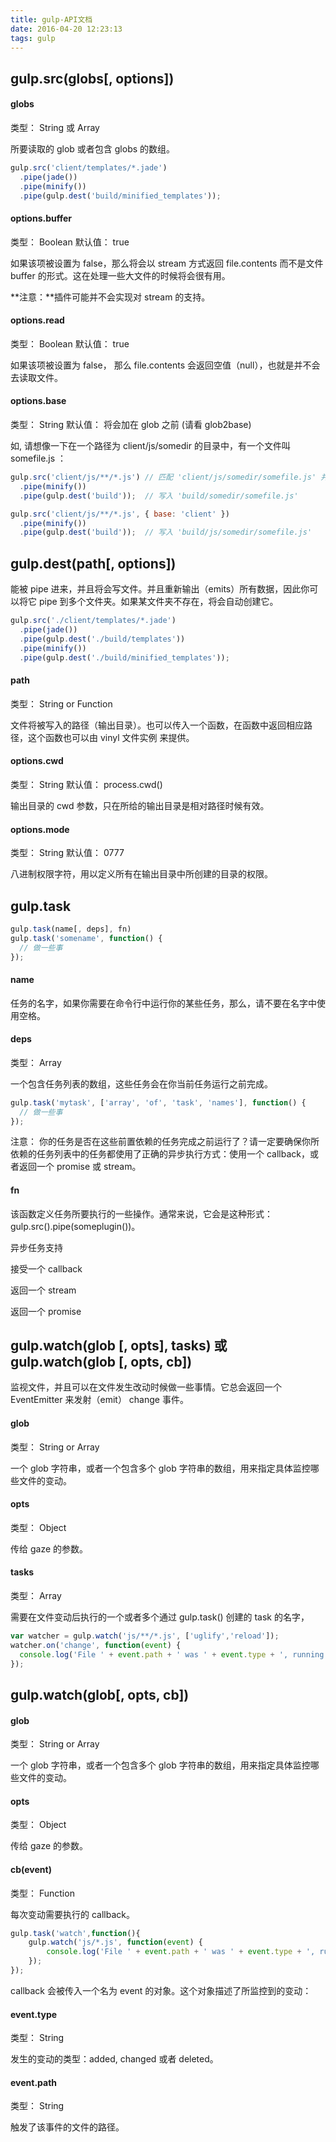 ```yaml
---
title: gulp-API文档
date: 2016-04-20 12:23:13
tags: gulp
---
```


## gulp.src(globs[, options]) ##

#### globs ####

类型： String 或 Array

所要读取的 glob 或者包含 globs 的数组。
	
```javascript
gulp.src('client/templates/*.jade')
  .pipe(jade())
  .pipe(minify())
  .pipe(gulp.dest('build/minified_templates'));
```

<!--more-->

#### options.buffer ####

类型： Boolean 默认值： true

如果该项被设置为 false，那么将会以 stream 方式返回 file.contents 而不是文件 buffer 的形式。这在处理一些大文件的时候将会很有用。

**注意：**插件可能并不会实现对 stream 的支持。

#### options.read ####

类型： Boolean 默认值： true

如果该项被设置为 false， 那么 file.contents 会返回空值（null），也就是并不会去读取文件。

#### options.base ####

类型： String 默认值： 将会加在 glob 之前 (请看 glob2base)

如, 请想像一下在一个路径为 client/js/somedir 的目录中，有一个文件叫 somefile.js ：

```javascript
gulp.src('client/js/**/*.js') // 匹配 'client/js/somedir/somefile.js' 并且将 `base` 解析为 `client/js/`
  .pipe(minify())
  .pipe(gulp.dest('build'));  // 写入 'build/somedir/somefile.js'

gulp.src('client/js/**/*.js', { base: 'client' })
  .pipe(minify())
  .pipe(gulp.dest('build'));  // 写入 'build/js/somedir/somefile.js'
```

## gulp.dest(path[, options]) ##

能被 pipe 进来，并且将会写文件。并且重新输出（emits）所有数据，因此你可以将它 pipe 到多个文件夹。如果某文件夹不存在，将会自动创建它。

```javascript
gulp.src('./client/templates/*.jade')
  .pipe(jade())
  .pipe(gulp.dest('./build/templates'))
  .pipe(minify())
  .pipe(gulp.dest('./build/minified_templates'));
```

#### path ####

类型： String or Function

文件将被写入的路径（输出目录）。也可以传入一个函数，在函数中返回相应路径，这个函数也可以由 vinyl 文件实例 来提供。

#### options.cwd ####

类型： String 默认值： process.cwd()

输出目录的 cwd 参数，只在所给的输出目录是相对路径时候有效。

#### options.mode ####

类型： String 默认值： 0777

八进制权限字符，用以定义所有在输出目录中所创建的目录的权限。

## gulp.task ##

```javascript
gulp.task(name[, deps], fn)
gulp.task('somename', function() {
  // 做一些事
});
```

#### name ####

任务的名字，如果你需要在命令行中运行你的某些任务，那么，请不要在名字中使用空格。

#### deps ####

类型： Array

一个包含任务列表的数组，这些任务会在你当前任务运行之前完成。

```javascript
gulp.task('mytask', ['array', 'of', 'task', 'names'], function() {
  // 做一些事
});
```

注意： 你的任务是否在这些前置依赖的任务完成之前运行了？请一定要确保你所依赖的任务列表中的任务都使用了正确的异步执行方式：使用一个 callback，或者返回一个 promise 或 stream。

#### fn ####

该函数定义任务所要执行的一些操作。通常来说，它会是这种形式：gulp.src().pipe(someplugin())。

异步任务支持

接受一个 callback

返回一个 stream

返回一个 promise

## gulp.watch(glob [, opts], tasks) 或 gulp.watch(glob [, opts, cb]) ##

监视文件，并且可以在文件发生改动时候做一些事情。它总会返回一个 EventEmitter 来发射（emit） change 事件。

#### glob ####

类型： String or Array

一个 glob 字符串，或者一个包含多个 glob 字符串的数组，用来指定具体监控哪些文件的变动。

#### opts ####

类型： Object

传给 gaze 的参数。

#### tasks ####

类型： Array

需要在文件变动后执行的一个或者多个通过 gulp.task() 创建的 task 的名字，

```javascript
var watcher = gulp.watch('js/**/*.js', ['uglify','reload']);
watcher.on('change', function(event) {
  console.log('File ' + event.path + ' was ' + event.type + ', running tasks...');
});
```

## gulp.watch(glob[, opts, cb]) ##

#### glob ####

类型： String or Array

一个 glob 字符串，或者一个包含多个 glob 字符串的数组，用来指定具体监控哪些文件的变动。

#### opts ####

类型： Object

传给 gaze 的参数。

#### cb(event) ####

类型： Function

每次变动需要执行的 callback。

```javascript
gulp.task('watch',function(){
    gulp.watch('js/*.js', function(event) {
        console.log('File ' + event.path + ' was ' + event.type + ', running tasks...');
    });
});
```

callback 会被传入一个名为 event 的对象。这个对象描述了所监控到的变动：

#### event.type ####

类型： String

发生的变动的类型：added, changed 或者 deleted。

#### event.path ####

类型： String

触发了该事件的文件的路径。